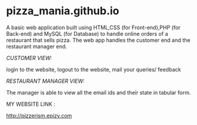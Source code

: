 # pizza_mania.github.io

A basic web application built using HTML,CSS (for Front-end),PHP (for Back-end) and MySQL (for Database) to handle online orders of a restaurant that sells pizza. The web app handles the customer end and the restaurant manager end.

*CUSTOMER VIEW:*

login to the website,
logout to the website,
mail your queries/ feedback


*RESTAURANT MANAGER VIEW:*

The manager is able to view all the email ids and their state in tabular form.

MY WEBSITE LINK : 

http://pizzerism.epizy.com
